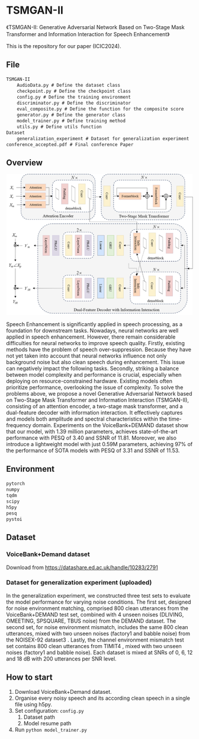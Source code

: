 # TSMGAN-II
《TSMGAN-II: Generative Adversarial Network Based on Two-Stage Mask Transformer and Information Interaction for Speech Enhancement》

This is the repository for our paper (ICIC2024).

## File

```shell
TSMGAN-II
    AudioData.py # Define the dataset class
    checkpoint.py # Define the checkpoint class
    config.py # Define the training environment
    discriminator.py # Define the discriminator
    eval_composite.py # Define the function for the composite score 
    generator.py # Define the generator class
    model_trainer.py # Define training method
    utils.py # Define utils function
Dataset
    generalization_experiment # Dataset for generalization experiment  
conference_accepted.pdf # Final conference Paper
```

## Overview

![](Figures/TSMGAN-II.png)

Speech Enhancement is significantly applied in speech processing, as  a foundation for downstream tasks. Nowadays, neural networks are well applied  in speech enhancement. However, there remain considerable difficulties for neural networks to improve speech quality. Firstly, existing methods have the problem of speech over-suppression. Because they have not yet taken into account  that neural networks influence not only background noise but also clean speech  during enhancement. This issue can negatively impact the following tasks. Secondly, striking a balance between model complexity and performance is crucial,  especially when deploying on resource-constrained hardware. Existing models  often prioritize performance, overlooking the issue of complexity. To solve the  problems above, we propose a novel Generative Adversarial Network based on  Two-Stage Mask Transformer and Information Interaction (TSMGAN-II), consisting of an attention encoder, a two-stage mask transformer, and a dual-feature  decoder with information interaction. It effectively captures and models both amplitude and spectral characteristics within the time-frequency domain. Experiments on the VoiceBank+DEMAND dataset show that our model, with 1.39 million parameters, achieves state-of-the-art performance with PESQ of 3.40 and  SSNR of 11.81. Moreover, we also introduce a lightweight model with just 0.59M parameters, achieving 97% of the performance of SOTA models with  PESQ of 3.31 and SSNR of 11.53. 

## Environment

```
pytorch
numpy
tqdm
scipy
h5py
pesq
pystoi
```

## Dataset

### VoiceBank+Demand dataset

Download from https://datashare.ed.ac.uk/handle/10283/2791

### Dataset for generalization experiment (uploaded)

In the generalization experiment, we constructed three test sets to evaluate the  model performance for varying noise conditions. The first set, designed for noise environment matching, comprised 800 clean utterances from the VoiceBank+DEMAND  test set, combined with 4 unseen noises (DLIVING, OMEETING, SPSQUARE, TBUS  noise) from the DEMAND dataset. The second set, for noise environment mismatch,  includes the same 800 clean utterances, mixed with two unseen noises (factory1 and  babble noise) from the NOISEX-92 dataset3 . Lastly, the channel environment mismatch  test set contains 800 clean utterances from TIMIT4 , mixed with two unseen noises (factory1 and babble noise). Each dataset is mixed at SNRs of 0, 6, 12 and 18 dB with 200  utterances per SNR level. 

## How to start

1. Download VoiceBank+Demand dataset.
2. Organise every noisy speech and its according clean speech in a single file using h5py.
3. Set configuration: `config.py`
   1. Dataset path
   2. Model resume path
4. Run `python model_trainer.py`
